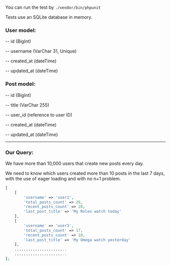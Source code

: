 You can run the test by `./vendor/bin/phpunit`

Tests use an SQLite database in memory.



### User model:

-- id (BigInt)

-- username (VarChar 31, Unique)

-- created_at (dateTime)

-- updated_at (dateTime)

### Post model:

-- id (BigInt)

-- title (VarChar 255)

-- user_id (reference to user ID)

-- created_at (dateTime)

-- updated_at (dateTime)


---------------------

### Our Query:

We have more than 10,000 users that create new posts every day.

We need to know which users created more than 10 posts in the last 7 days, with the use of eager loading and with no n+1 problem.

```php
[
    [
        'username' => 'user1',
        'total_posts_count' => 26,
        'recent_posts_count' => 20,
        'last_post_title' => 'My Rolex watch today'
    ],
    [
        'username' => 'user3',
        'total_posts_count' => 17,
        'recent_posts_count' => 10,
        'last_post_title' => 'My Omega watch yesterday'
    ],
    .......................
    .......................
];
```
